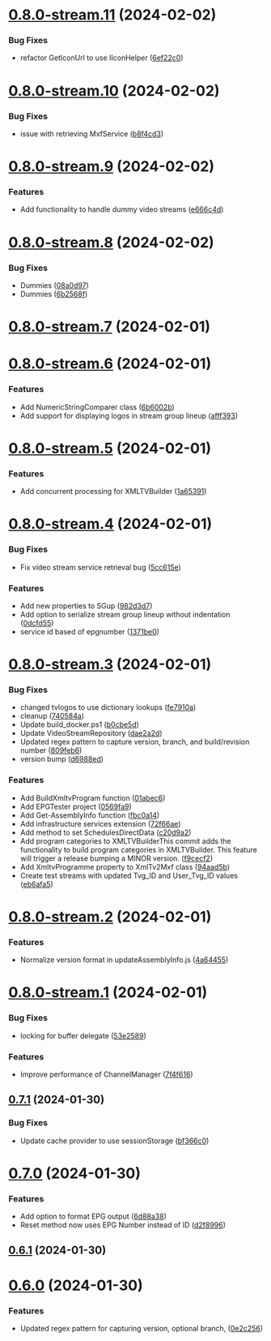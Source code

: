 # [0.8.0-stream.11](https://github.com/SenexCrenshaw/StreamMaster/compare/v0.8.0-stream.10...v0.8.0-stream.11) (2024-02-02)


### Bug Fixes

* refactor GetIconUrl to use IIconHelper ([6ef22c0](https://github.com/SenexCrenshaw/StreamMaster/commit/6ef22c0452cecad50ce06127938f71fadff641a9))

# [0.8.0-stream.10](https://github.com/SenexCrenshaw/StreamMaster/compare/v0.8.0-stream.9...v0.8.0-stream.10) (2024-02-02)


### Bug Fixes

* issue with retrieving MxfService ([b8f4cd3](https://github.com/SenexCrenshaw/StreamMaster/commit/b8f4cd3a9ce186a538c1a92f1c1ba8fece26ddab))

# [0.8.0-stream.9](https://github.com/SenexCrenshaw/StreamMaster/compare/v0.8.0-stream.8...v0.8.0-stream.9) (2024-02-02)


### Features

* Add functionality to handle dummy video streams ([e666c4d](https://github.com/SenexCrenshaw/StreamMaster/commit/e666c4d3c3c832b9e16f4fb4d8fa5f888e00d1f8))

# [0.8.0-stream.8](https://github.com/SenexCrenshaw/StreamMaster/compare/v0.8.0-stream.7...v0.8.0-stream.8) (2024-02-02)


### Bug Fixes

* Dummies ([08a0d97](https://github.com/SenexCrenshaw/StreamMaster/commit/08a0d970acd65f050bdfc929e085c550bfd1b830))
* Dummies ([6b2568f](https://github.com/SenexCrenshaw/StreamMaster/commit/6b2568f2bffd53e6206bcd2916d3cf91810403dd))

# [0.8.0-stream.7](https://github.com/SenexCrenshaw/StreamMaster/compare/v0.8.0-stream.6...v0.8.0-stream.7) (2024-02-01)

# [0.8.0-stream.6](https://github.com/SenexCrenshaw/StreamMaster/compare/v0.8.0-stream.5...v0.8.0-stream.6) (2024-02-01)


### Features

* Add NumericStringComparer class ([6b6002b](https://github.com/SenexCrenshaw/StreamMaster/commit/6b6002b2ecc3373b613aa786e91228187ad3073c))
* Add support for displaying logos in stream group lineup ([afff393](https://github.com/SenexCrenshaw/StreamMaster/commit/afff393b3bd7095a542de50eb6900bf89e383465))

# [0.8.0-stream.5](https://github.com/SenexCrenshaw/StreamMaster/compare/v0.8.0-stream.4...v0.8.0-stream.5) (2024-02-01)


### Features

* Add concurrent processing for XMLTVBuilder ([1a65391](https://github.com/SenexCrenshaw/StreamMaster/commit/1a6539158715e1bcba238ce4ab59314f51afd88c))

# [0.8.0-stream.4](https://github.com/SenexCrenshaw/StreamMaster/compare/v0.8.0-stream.3...v0.8.0-stream.4) (2024-02-01)


### Bug Fixes

* Fix video stream service retrieval bug ([5cc615e](https://github.com/SenexCrenshaw/StreamMaster/commit/5cc615edbba2d8d2973c3cda126f74809726f779))


### Features

* Add new properties to SGup ([982d3d7](https://github.com/SenexCrenshaw/StreamMaster/commit/982d3d7597a84ba92a2aad441831ad0edbf86599))
* Add option to serialize stream group lineup without indentation ([0dcfd55](https://github.com/SenexCrenshaw/StreamMaster/commit/0dcfd556b16c7fe065030e08b6dfc1e3e2ad111e))
* service id based of epgnumber ([1371be0](https://github.com/SenexCrenshaw/StreamMaster/commit/1371be02c88add151d170e6bdaeb89cbda3c0553))

# [0.8.0-stream.3](https://github.com/SenexCrenshaw/StreamMaster/compare/v0.8.0-stream.2...v0.8.0-stream.3) (2024-02-01)


### Bug Fixes

* changed tvlogos to use dictionary lookups ([fe7910a](https://github.com/SenexCrenshaw/StreamMaster/commit/fe7910ad786ad6ca144a11018dd1b5d1a401a4bf))
* cleanup ([740584a](https://github.com/SenexCrenshaw/StreamMaster/commit/740584a02daf1b77aad01a146788ab62e63ac925))
* Update build_docker.ps1 ([b0cbe5d](https://github.com/SenexCrenshaw/StreamMaster/commit/b0cbe5df3098decc6cd00b21e86db872dde5fb33))
* Update VideoStreamRepository ([dae2a2d](https://github.com/SenexCrenshaw/StreamMaster/commit/dae2a2daf4813812d5340f3aede99c182d90ed0c))
* Updated regex pattern to capture version, branch, and build/revision number ([809feb6](https://github.com/SenexCrenshaw/StreamMaster/commit/809feb663a9acd6aec062cd387cb87f38dfcc308))
* version bump ([d6988ed](https://github.com/SenexCrenshaw/StreamMaster/commit/d6988ed3b2722b439de6607787629e0effa94a06))


### Features

* Add BuildXmltvProgram function ([01abec6](https://github.com/SenexCrenshaw/StreamMaster/commit/01abec6c3d0828fbc4c0b2b187085fd89dcbde16))
* Add EPGTester project ([0569fa9](https://github.com/SenexCrenshaw/StreamMaster/commit/0569fa97bd6b0d858140a5d45643300bdf4f2cde))
* Add Get-AssemblyInfo function ([fbc0a14](https://github.com/SenexCrenshaw/StreamMaster/commit/fbc0a14df7073a3ca9f6e5c24582342793813cd3))
* Add infrastructure services extension ([72f66ae](https://github.com/SenexCrenshaw/StreamMaster/commit/72f66ae15076e2712a256c0ae628ab6f4dabda12))
* Add method to set SchedulesDirectData ([c20d9a2](https://github.com/SenexCrenshaw/StreamMaster/commit/c20d9a2ca438fb0727833f5a29bbce69c6a083aa))
* Add program categories to XMLTVBuilderThis commit adds the functionality to build program categories in XMLTVBuilder. This feature will trigger a release bumping a MINOR version. ([f9cecf2](https://github.com/SenexCrenshaw/StreamMaster/commit/f9cecf2769cab850fecad4a7540cf5b9c2f1c234))
* Add XmltvProgramme property to XmlTv2Mxf class ([94aad5b](https://github.com/SenexCrenshaw/StreamMaster/commit/94aad5b42c286abb35a099cc4f67893bc6c2f73e))
* Create test streams with updated Tvg_ID and User_Tvg_ID values ([eb6afa5](https://github.com/SenexCrenshaw/StreamMaster/commit/eb6afa5891cc41a1d0f67962a6d18e62d14982b8))

# [0.8.0-stream.2](https://github.com/SenexCrenshaw/StreamMaster/compare/v0.8.0-stream.1...v0.8.0-stream.2) (2024-02-01)

### Features

- Normalize version format in updateAssemblyInfo.js ([4a64455](https://github.com/SenexCrenshaw/StreamMaster/commit/4a644553c1ddc37810ace606e717cc246f4d4e2d))

# [0.8.0-stream.1](https://github.com/SenexCrenshaw/StreamMaster/compare/v0.7.1...v0.8.0-stream.1) (2024-02-01)

### Bug Fixes

- locking for buffer delegate ([53e2589](https://github.com/SenexCrenshaw/StreamMaster/commit/53e2589ef14c3d9fc06817489c97743a08a6cd02))

### Features

- Improve performance of ChannelManager ([7f4f616](https://github.com/SenexCrenshaw/StreamMaster/commit/7f4f616081c4c22912d18b4552f88083a9dda98b))

## [0.7.1](https://github.com/SenexCrenshaw/StreamMaster/compare/v0.7.0...v0.7.1) (2024-01-30)

### Bug Fixes

- Update cache provider to use sessionStorage ([bf366c0](https://github.com/SenexCrenshaw/StreamMaster/commit/bf366c066d6b2c29200b6896a7fbc45fdb9c8fde))

# [0.7.0](https://github.com/SenexCrenshaw/StreamMaster/compare/v0.6.1...v0.7.0) (2024-01-30)

### Features

- Add option to format EPG output ([6d88a38](https://github.com/SenexCrenshaw/StreamMaster/commit/6d88a38ce7f7e9aedbdd08d887072bed2557c7d0))
- Reset method now uses EPG Number instead of ID ([d2f8996](https://github.com/SenexCrenshaw/StreamMaster/commit/d2f8996d94ce1759b67c32077753056e61f02b41))

## [0.6.1](https://github.com/SenexCrenshaw/StreamMaster/compare/v0.6.0...v0.6.1) (2024-01-30)

# [0.6.0](https://github.com/SenexCrenshaw/StreamMaster/compare/v0.5.0...v0.6.0) (2024-01-30)

### Features

- Updated regex pattern for capturing version, optional branch, ([0e2c256](https://github.com/SenexCrenshaw/StreamMaster/commit/0e2c256ed7034508f5db4490e269be21dda41bfc))
